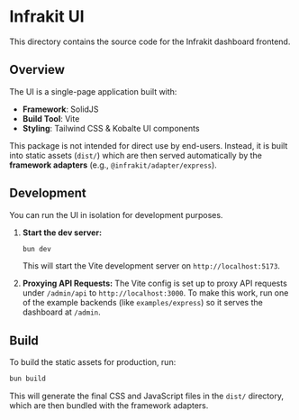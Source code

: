 # Infrakit UI

This directory contains the source code for the Infrakit dashboard frontend.

## Overview

The UI is a single-page application built with:

-   **Framework**: SolidJS
-   **Build Tool**: Vite
-   **Styling**: Tailwind CSS & Kobalte UI components

This package is not intended for direct use by end-users. Instead, it is built into static assets (`dist/`) which are then served automatically by the **framework adapters** (e.g., `@infrakit/adapter/express`).

## Development

You can run the UI in isolation for development purposes.

1.  **Start the dev server:**
    ```sh
    bun dev
    ```
    This will start the Vite development server on `http://localhost:5173`.

2.  **Proxying API Requests:**
    The Vite config is set up to proxy API requests under `/admin/api` to `http://localhost:3000`. To make this work, run one of the example backends (like `examples/express`) so it serves the dashboard at `/admin`.

## Build

To build the static assets for production, run:

```sh
bun build
```

This will generate the final CSS and JavaScript files in the `dist/` directory, which are then bundled with the framework adapters.
